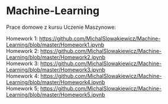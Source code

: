 # Machine-Learning

Prace domowe z kursu Uczenie Maszynowe: <br />

Homework 1: https://github.com/MichalSlowakiewicz/Machine-Learning/blob/master/Homework1.ipynb <br />
Homework 2: https://github.com/MichalSlowakiewicz/Machine-Learning/blob/master/Homework2.ipynb <br />
Homework 3: https://github.com/MichalSlowakiewicz/Machine-Learning/blob/master/Homework3.ipynb <br />
Homework 4: https://github.com/MichalSlowakiewicz/Machine-Learning/blob/master/Homework4.ipynb <br />
Homework 5; https://github.com/MichalSlowakiewicz/Machine-Learning/blob/master/Homework5.ipynb <br />
